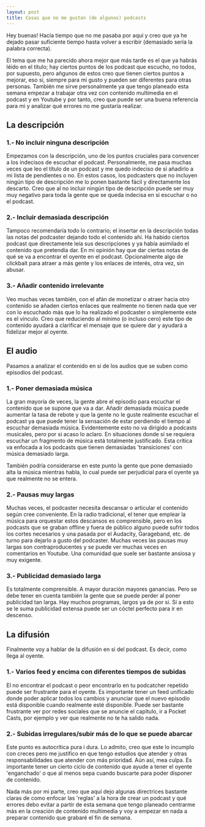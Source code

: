 ```yaml
---
layout: post
title: Cosas que no me gustan (de algunos) podcasts
---
```


Hey buenas! 
Hacía tiempo que no me pasaba por aquí y creo que ya he dejado pasar suficiente tiempo hasta volver a escribir (demasiado sería la palabra correcta).

El tema que me ha parecido ahora mejor que más tarde es el que ya habrás léido en el título; hay ciertos puntos de los podcast que escucho, no todos, por supuesto, pero añgunos de estos creo que tienen ciertos puntos a mejorar, eso si, siempre para mi gusto y pueden ser diferentes para otras personas. También me sirve personalmente ya que tengo planeado esta semana empezar a trabajar otra vez con contenido multimedia en el podcast y en Youtube y por tanto, creo que puede ser una buena referencia para mi y analizar qué errores no me gustaría realizar.

## La descripción 
### 1.- No incluir ninguna descripción
Empezamos con la descripción, uno de los puntos cruciales para convencer a los indecisos de escuchar el podcast. Personalmente, me pasa muchas veces que leo el título de un podcast y me quedo indeciso de si añadirlo a mi lista de pendientes o no. En estos casos, los podcasters que no incluyen ningún tipo de descripción me lo ponen bastante fácil y directamente los descarto. 
Creo que al no incluir ningún tipo de descripción puede ser muy muy negativo para toda la gente que se queda indecisa en si escuchar o no el podcast. 

### 2.- Incluir demasiada descripción
Tampoco recomendaría todo lo contrario; el insertar en la descripción todas las notas del podcaster dejando todo el contenido ahí. Ha habido ciertos podcast que directamente leía sus descripciones y ya había asimilado el contenido que pretendía dar. En mi opinión hay que dar ciertas notas de qué se va a encontrar el oyente en el podcast. Opcionalmente algo de clickbait para atraer a más gente y los enlaces de interés, otra vez, sin abusar.

### 3.- Añadir contenido irrelevante
Veo muchas veces también, con el afán de monetizar o atraer hacia otro contenido se añaden ciertos enlaces que realmente no tienen nada que ver con lo escuchado más que lo ha realizado el podcaster o simplemente este es el vínculo. Creo que reduciendo al mínimo (o incluso cero) este tipo de contenido ayudará a clarificar el mensaje que se quiere dar y ayudará a fidelizar mejor al oyente.

## El audio
Pasamos a analizar el contenido en si de los audios que se suben como episodios del podcast.
### 1.- Poner demasiada música
La gran mayoría de veces, la gente abre el episodio para escuchar el contenido que se supone que va a dar. Añadir demasiada música puede aumentar la tasa de rebote y que la gente no le guste realmente escuchar el podcast ya que puede tener la sensación de estar perdiendo el tiempo al escuchar demasiada música. Evidentemente esto no va dirigido a podcasts musicales, pero por si acaso lo aclaro. En situaciones donde sí se requiera escuchar un fragmento de música está totalmente justificado. Esta crítica va enfocada a los podcasts que tienen demasiadas 'transiciones' con música demasiado larga.

También podría considerarse en este punto la gente que pone demasiado alta la música mientras habla, lo cual puede ser perjudicial para el oyente ya que realmente no se entera. 

### 2.- Pausas muy largas
Muchas veces, el podcaster necesita descansar o articular el contenido según cree conveniente. En la radio tradicional, el tener que emplear la música para orquestar estos descansos es comprensible, pero en los podcasts que se graban offline y fuera de público alguno puede sufrir todos los cortes necesarios y una pasada por el Audacity, Garageband, etc. de turno para dejarlo a gusto del podcaster. Muchas veces las pausas muy largas son contraproducentes y se puede ver muchas veces en comentarios en Youtube. Una comunidad que suele ser bastante ansiosa y muy exigente.

### 3.- Publicidad demasiado larga
Es totalmente comprensible. A mayor duración mayores ganancias. Pero se debe tener en cuenta también la gente que se puede perder al poner publicidad tan larga. Hay muchos programas, largos ya de por si. Sí a esto se le suma publicidad extensa puede ser un cóctel perfecto para ir en descenso.

## La difusión
Finalmente voy a hablar de la difusión en si del podcast. Es decir, como llega al oyente.
### 1.- Varios feed y encima con diferentes tiempos de subidas
El no encontrar el podcast o peor encontrarlo en tu podcatcher repetido puede ser frustrante para el oyente. Es importante tener un feed unificado donde poder aplicar todos los cambios y anunciar que el nuevo episodio está disponible cuando realmente esté disponible. Puede ser bastante frustrante ver por redes sociales que se anuncie el capítulo, ir a Pocket Casts, por ejemplo y ver que realmente no te ha salido nada. 
### 2.- Subidas irregulares/subir más de lo que se puede abarcar
Este punto es autocrítica pura i dura. Lo admito, creo que este lo incumplo con creces pero me justifico en que tengo estudios que atender y otras responsabilidades que atender con más prioridad. Aún así, mea culpa. Es importante tener un cierto ciclo de contenido que ayude a tener el oyente 'enganchado' o que al menos sepa cuando buscarte para poder disponer de contenido.

Nada más por mi parte, creo que aquí dejo algunas directrices bastante claras de como enfocar las 'reglas' a la hora de crear un podcast y qué errores debo evitar a partir de esta semana que tengo planeado centrarme más en la creación de contenido multimedia y voy a empezar en nada a preparar contenido que grabaré el fin de semana.

